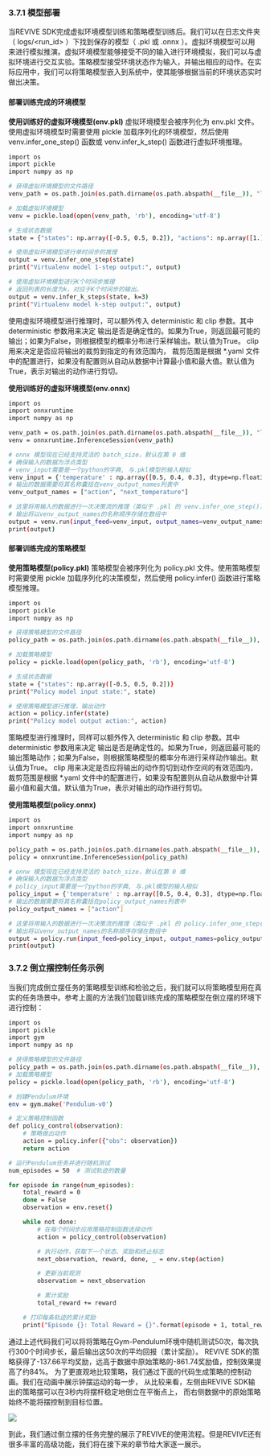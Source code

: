 ### 3.7.1 模型部署
当REVIVE SDK完成虚拟环境模型训练和策略模型训练后。我们可以在日志文件夹（ logs/<run_id> ）下找到保存的模型（ .pkl 或 .onnx ）。虚拟环境模型可以用来进行模拟推演。虚拟环境模型能够接受不同的输入进行环境模拟，我们可以与虚拟环境进行交互实验。策略模型接受环境状态作为输入，并输出相应的动作。在实际应用中，我们可以将策略模型嵌入到系统中，使其能够根据当前的环境状态实时做出决策。
#### 部署训练完成的环境模型
**使用训练好的虚拟环境模型(env.pkl)**
虚拟环境模型会被序列化为 env.pkl 文件。使用虚拟环境模型时需要使用 pickle 加载序列化的环境模型，然后使用 venv.infer_one_step() 函数或 venv.infer_k_step() 函数进行虚拟环境推理。
```bash
import os
import pickle
import numpy as np

# 获得虚拟环境模型的文件路径
venv_path = os.path.join(os.path.dirname(os.path.abspath(__file__)), "logs/run_id", "env.pkl")

# 加载虚拟环境模型
venv = pickle.load(open(venv_path, 'rb'), encoding='utf-8')

# 生成状态数据
state = {"states": np.array([-0.5, 0.5, 0.2]), "actions": np.array([1.])}

# 使用虚拟环境模型进行单时间步的推理
output = venv.infer_one_step(state)
print("Virtualenv model 1-step output:", output)

# 使用虚拟环境模型进行K个时间步推理
# 返回列表的长度为k，对应于K个时间步的输出。
output = venv.infer_k_steps(state, k=3)
print("Virtualenv model k-step output:", output)
```
使用虚拟环境模型进行推理时，可以额外传入 deterministic 和 clip 参数。其中 deterministic 参数用来决定 输出是否是确定性的。如果为True，则返回最可能的输出；如果为False，则根据模型的概率分布进行采样输出。默认值为True。 clip 用来决定是否应将输出的裁剪到指定的有效范围内， 裁剪范围是根据 *.yaml 文件中的配置进行，如果没有配置则从自动从数据中计算最小值和最大值。默认值为True，表示对输出的动作进行剪切。

**使用训练好的虚拟环境模型(env.onnx)**
```bash
import os
import onnxruntime
import numpy as np

venv_path = os.path.join(os.path.dirname(os.path.abspath(__file__)), "logs/run_id", "env.onnx")
venv = onnxruntime.InferenceSession(venv_path)

# onnx 模型现在已经支持灵活的 batch_size，默认在第 0 维
# 确保输入的数据为浮点类型
# venv_input需要是一个python的字典, 与.pkl模型的输入相似
venv_input = {'temperature' : np.array([0.5, 0.4, 0.3], dtype=np.float32).reshape(3, -1), 'door_open': np.array([1., 0., 1.], dtype=np.float32).reshape(3, -1)}
# 输出的数据需要将其名称囊括在venv_output_names列表中
venv_output_names = ["action", "next_temperature"]

# 这里将用输入的数据进行一次决策流的推理（类似于 .pkl 的 venv.infer_one_step()） --> 返回一个列表（List）
# 输出将以venv_output_names的名称顺序存储在数组中
output = venv.run(input_feed=venv_input, output_names=venv_output_names)
print(output)
```

#### 部署训练完成的策略模型
**使用策略模型(policy.pkl)**
策略模型会被序列化为 policy.pkl 文件。使用策略模型时需要使用 pickle 加载序列化的决策模型，然后使用 policy.infer() 函数进行策略模型推理。
```bash
import os
import pickle
import numpy as np

# 获得策略模型的文件路径
policy_path = os.path.join(os.path.dirname(os.path.abspath(__file__)), "logs/tmp", "policy.pkl")

# 加载策略模型
policy = pickle.load(open(policy_path, 'rb'), encoding='utf-8')

# 生成状态数据
state = {"states": np.array([-0.5, 0.5, 0.2])}
print("Policy model input state:", state)

# 使用策略模型进行推理，输出动作
action = policy.infer(state)
print("Policy model output action:", action)
```
策略模型进行推理时，同样可以额外传入 deterministic 和 clip 参数。其中 deterministic 参数用来决定 输出是否是确定性的。如果为True，则返回最可能的输出策略动作；如果为False，则根据策略模型的概率分布进行采样动作输出。默认值为True。 clip 用来决定是否应将输出的动作剪切到动作空间的有效范围内， 裁剪范围是根据 *.yaml 文件中的配置进行，如果没有配置则从自动从数据中计算最小值和最大值。默认值为True，表示对输出的动作进行剪切。

**使用策略模型(policy.onnx)**
```bash
import os
import onnxruntime
import numpy as np

policy_path = os.path.join(os.path.dirname(os.path.abspath(__file__)), "logs/run_id", "policy.onnx")
policy = onnxruntime.InferenceSession(policy_path)

# onnx 模型现在已经支持灵活的 batch_size，默认在第 0 维
# 确保输入的数据为浮点类型
# policy_input需要是一个python的字典, 与.pkl模型的输入相似
policy_input = {'temperature' : np.array([0.5, 0.4, 0.3], dtype=np.float32).reshape(3, -1)}
# 输出的数据需要将其名称囊括在policy_output_names列表中
policy_output_names = ["action"]

# 这里将用输入的数据进行一次决策流的推理（类似于 .pkl 的 policy.infer_one_step()） --> 返回一个列表（List）
# 输出将以venv_output_names的名称顺序存储在数组中
output = policy.run(input_feed=policy_input, output_names=policy_output_names)
print(output)
```

### 3.7.2 倒立摆控制任务示例
当我们完成倒立摆任务的策略模型训练和检验之后，我们就可以将策略模型用在真实的任务场景中。参考上面的方法我们加载训练完成的策略模型在倒立摆的环境下进行控制：
```bash
import os
import pickle
import gym
import numpy as np

# 获得策略模型的文件路径
policy_path = os.path.join(os.path.dirname(os.path.abspath(__file__)), "logs/pendulum", "policy.pkl")
# 加载策略模型
policy = pickle.load(open(policy_path, 'rb'), encoding='utf-8')

# 创建Pendulum环境
env = gym.make('Pendulum-v0')

# 定义策略控制函数
def policy_control(observation):
    # 策略做出动作
    action = policy.infer({"obs": observation})
    return action

# 运行Pendulum任务并进行随机测试
num_episodes = 50  # 测试轨迹的数量

for episode in range(num_episodes):
    total_reward = 0
    done = False
    observation = env.reset()

    while not done:
        # 在每个时间步应用策略控制函数选择动作
        action = policy_control(observation)

        # 执行动作，获取下一个状态、奖励和终止标志
        next_observation, reward, done, _ = env.step(action)

        # 更新当前观测
        observation = next_observation

        # 累计奖励
        total_reward += reward

    # 打印每条轨迹的累计奖励
    print("Episode {}: Total Reward = {}".format(episode + 1, total_reward))
```
通过上述代码我们可以将将策略在Gym-Pendulum环境中随机测试50次，每次执行300个时间步长，最后输出这50次的平均回报（累计奖励）。 REVIVE SDK的策略获得了-137.66平均奖励，远高于数据中原始策略的-861.74奖励值，控制效果提高了约84%。
为了更直观地比较策略，我们通过下面的代码生成策略的控制动画。我们在动画中展示钟摆运动的每一步， 从比较来看，左侧由REVIVE SDK输出的策略摆可以在3秒内将摆杆稳定地倒立在平衡点上， 而右侧数据中的原始策略始终不能将摆控制到目标位置。

![](https://cdn.nlark.com/yuque/0/2024/gif/12763465/1713749190032-5bfdd393-7da3-4986-8c31-0193f339b33c.gif#averageHue=%23fbf9f9&clientId=u17365f21-8033-4&from=paste&id=uf57d5531&originHeight=382&originWidth=771&originalType=url&ratio=1.5&rotation=0&showTitle=false&status=done&style=none&taskId=uc6f5f430-e487-4e8b-838e-59e50f36a9c&title=)

到此，我们通过倒立摆的任务完整的展示了REVIVE的使用流程。但是REVIVE还有很多丰富的高级功能，我们将在接下来的章节给大家逐一展示。





